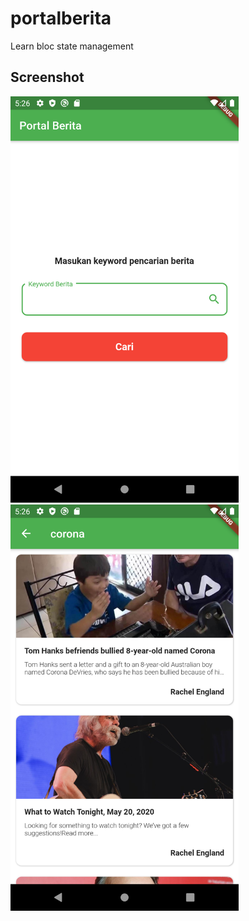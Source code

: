 # portalberita

Learn bloc state management

## Screenshot

<img src="https://github.com/rio45ka/Portal-Berita/blob/master/screenshots/1.png" width="365" height="650">


<img src="https://github.com/rio45ka/Portal-Berita/blob/master/screenshots/2.png" width="365" height="650">


